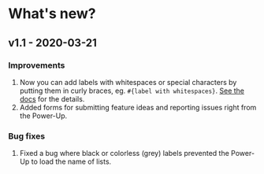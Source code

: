 # What's new?

## v1.1 - 2020-03-21

### Improvements

1. Now you can add labels with whitespaces or special characters by putting them in curly braces, eg. `#{label with whitespaces}`. [See the docs](../how-to/usage.md#label-or-label-with-spaces-or-special-characters) for the details.
2. Added forms for submitting feature ideas and reporting issues right from the Power-Up.

### Bug fixes

1. Fixed a bug where black or colorless \(grey\) labels prevented the Power-Up to load the name of lists.

